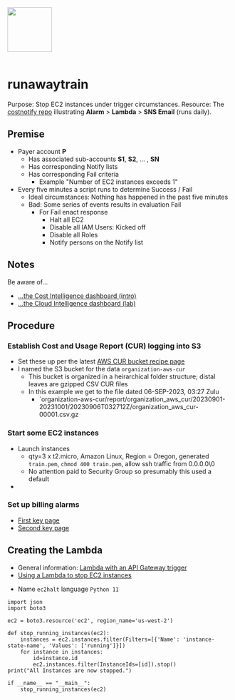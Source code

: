



<br><br>
<img src="[https://github.com/robfatland/runawaytrain/blob/main/runawaytrain.png]" width="100">
<br><br>



# runawaytrain
Purpose: Stop EC2 instances under trigger circumstances.
Resource: The [costnotify repo](https://github.com/robfatland/costnotify) illustrating **Alarm** > **Lambda** > **SNS Email** (runs daily).

## Premise

- Payer account **P**
    - Has associated sub-accounts **S1**, **S2**, ... , **SN**
    - Has corresponding Notify lists
    - Has corresponding Fail criteria
        - Example "Number of EC2 instances exceeds 1"
- Every five minutes a script runs to determine Success / Fail
    - Ideal circumstances: Nothing has happened in the past five minutes
    - Bad: Some series of events results in evaluation Fail
        - For Fail enact response
            - Halt all EC2
            - Disable all IAM Users: Kicked off
            - Disable all Roles
            - Notify persons on the Notify list
         

## Notes

Be aware of...
* [...the Cost Intelligence dashboard (intro)](https://aws.amazon.com/blogs/aws-cloud-financial-management/a-detailed-overview-of-the-cost-intelligence-dashboard/)
* [...the Cloud Intelligence dashboard (lab)](https://wellarchitectedlabs.com/cost/200_labs/200_cloud_intelligence/)


## Procedure


### Establish Cost and Usage Report (CUR) logging into S3

* Set these up per the latest [AWS CUR bucket recipe page](https://docs.aws.amazon.com/cur/latest/userguide/cur-create.html)
* I named the S3 bucket for the data `organization-aws-cur`
    * This bucket is organized in a heirarchical folder structure; distal leaves are gzipped CSV CUR files
    * In this example we get to the file dated 06-SEP-2023, 03:27 Zulu
        * `organization-aws-cur/report/organization_aws_cur/20230901-20231001/20230906T032712Z/organization_aws_cur-00001.csv.gz
     

### Start some EC2 instances

* Launch instances
    * qty=3 x t2.micro, Amazon Linux, Region = Oregon, generated `train.pem`, `chmod 400 train.pem`, allow ssh traffic from 0.0.0.0\0
    * No attention paid to Security Group so presumably this used a default
*  

### Set up billing alarms

* [First key page](https://docs.aws.amazon.com/AmazonCloudWatch/latest/monitoring/monitor_estimated_charges_with_cloudwatch.html#turning_on_billing_metrics)
* [Second key page](https://aws.amazon.com/blogs/mt/setting-up-an-amazon-cloudwatch-billing-alarm-to-proactively-monitor-estimated-charges)

  
## Creating the Lambda

* General information: [Lambda with an API Gateway trigger](https://docs.aws.amazon.com/lambda/latest/dg/services-apigateway.html)
* [Using a Lambda to stop EC2 instances](https://boto3.amazonaws.com/v1/documentation/api/latest/reference/services/ec2/client/stop_instances)

- Name `ec2halt` language `Python 11`

```
import json
import boto3

ec2 = boto3.resource('ec2', region_name='us-west-2')

def stop_running_instances(ec2):
    instances = ec2.instances.filter(Filters=[{'Name': 'instance-state-name', 'Values': ['running']}])
    for instance in instances:
        id=instance.id
        ec2.instances.filter(InstanceIds=[id]).stop()
print("All Instances are now stopped.")
    
if __name__ == "__main__":
    stop_running_instances(ec2)
```
